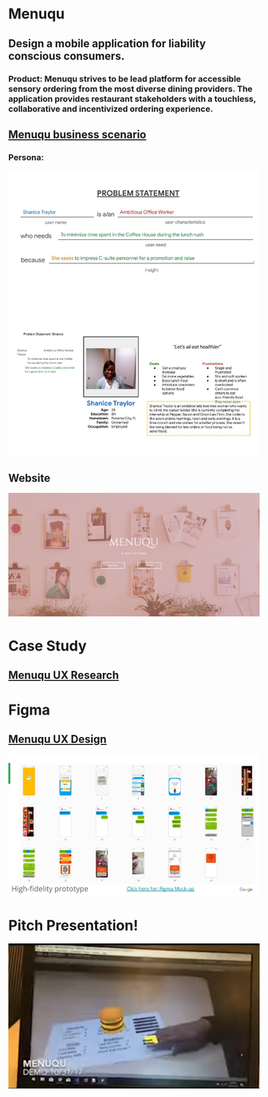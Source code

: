 # Menuqu

## Design a mobile application for liability conscious consumers. 

### Product: Menuqu strives to be lead platform for accessible sensory ordering from the most diverse dining providers. The application provides restaurant stakeholders with a touchless, collaborative and incentivized ordering experience.

## [Menuqu business scenario](https://docs.google.com/document/d/13jNWOHsXKtuwfdZQyX_y4RXMnfrsfj6BTEyxEFbluJM/edit?usp=sharing)

### Persona:  

![screenshot](https://github.com/steven-barkley/App-Menuqu-2022/blob/master/Media/Problem_Statement_Menuqu.jpg)
![screenshot](https://github.com/steven-barkley/App-Menuqu-2022/blob/master/Media/User_Persona_Menuqu.jpg)

## Website
[![Menuqu Website](https://github.com/steven-barkley/App-Menuqu-2022/blob/master/Media/Menuqu_Website_wip.PNG)](Netlify)

# Case Study 
## [Menuqu UX Research](https://docs.google.com/presentation/d/19jKW-446Ui4DQ3Vojbv2i300fHwIukrkpF14Rw9bAAs/edit?usp=sharing)

# Figma 
## [Menuqu UX Design](https://www.figma.com/proto/8CeLZALMAmzfl5Tb57lcID/Home-Panel?page-id=29%3A2&node-id=31%3A96&viewport=332%2C48%2C0.5&scaling=scale-down&starting-point-node-id=31%3A94)
![screenshot](https://github.com/steven-barkley/App-Menuqu-2022/blob/master/Media/Portfolio%20Project%20Menuqu%20-%20Mock%20ups.jpg)

# Pitch Presentation!

[![Watch preview](https://github.com/steven-barkley/App-Menuqu-2022/blob/master/Media/Menuqu_preview_image.PNG)](https://youtu.be/bvxNV57oka4?t=257)
